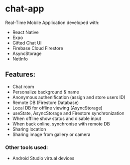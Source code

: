 # chat-app

Real-Time Mobile Application developed with:
* React Native
* Expo
* Gifted Chat UI
* Firebase Cloud Firestore
* AsyncStorage
* NetInfo

## Features:
* Chat room
* Personalize background & name
* Anonymous authenification (assign and store users ID)
* Remote DB (Firestore Database)
* Local DB for offline viewing (AsyncStorage)
* useState, AsyncStorage and Firestore synchronization
* When offline show status and disable input
* When back online, synchronise with remote DB
* Sharing location
* Sharing image from gallery or camera

### Other tools used:
* Android Studio virtual devices
